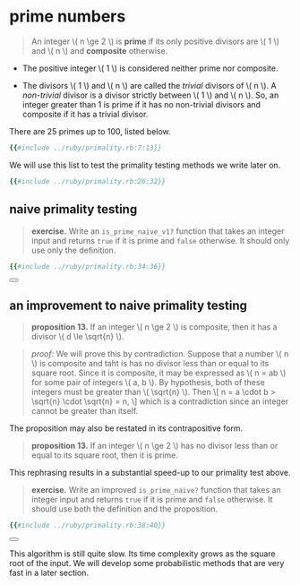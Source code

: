 # prime numbers

<span id="primality-definition" />

> An integer \\( n \ge 2 \\) is **prime** if its only positive divisors are
> \\( 1 \\) and \\( n \\) and **composite** otherwise.

* The positive integer \\( 1 \\) is considered neither prime nor composite.

* The divisors \\( 1 \\) and \\( n \\) are called the _trivial_ divisors of
  \\( n \\).  A _non-trivial_ divisor is a divisor strictly between \\( 1 \\)
  and \\( n \\).  So, an integer greater than 1 is prime if it has no
  non-trivial divisors and composite if it has a trivial divisor.

There are 25 primes up to 100, listed below.

```ruby
{{#include ../ruby/primality.rb:7:13}}
```

We will use this list to test the primality testing methods we write later on.

```ruby
{{#include ../ruby/primality.rb:26:32}}
```

## naive primality testing

<span id="naive-primality-v1" />

> **exercise.**
> Write an `is_prime_naive_v1?` function that takes an integer input and
> returns `true` if it is prime and `false` otherwise.  It should only use
> only the definition.

```ruby
{{#include ../ruby/primality.rb:34:36}}
```

<button class="fa fa-expand" onClick="showContent('is_prime_naive_v1')"></button>
<div id="is_prime_naive_v1" style="display: none;">

```ruby
{{#include ../ruby/primality.rb:15:18}}
```

</div>

## an improvement to naive primality testing

<span id="check-divisors-up-to-square-root" />

> **proposition 13.**
> If an integer \\( n \ge 2 \\) is composite, then it has a divisor
> \\( d \le \sqrt{n} \\).

> *proof:*
> We will prove this by contradiction.  Suppose that a number \\( n \\) is
> composite and taht is has no divisor less than or equal to its square root.
> Since it is composite, it may be expressed as \\( n = ab \\) for some pair of
> integers \\( a, b \\).  By hypothesis, both of these integers must be greater
> than \\( \sqrt{n} \\).  Then
> \\[ n = a \cdot b > \sqrt{n} \cdot \sqrt{n} = n, \\]
> which is a contradiction since an integer cannot be greater than itself.

The proposition may also be restated in its contrapositive form.

> **proposition 13.**
> If an integer \\( n \ge 2 \\) has no divisor less than or equal to its square
> root, then it is prime.

This rephrasing results in a substantial speed-up to our primality test above.

<span id="naive-primality" />

> **exercise.**
> Write an improved `is_prime_naive?` function that takes an integer input and
> returns `true` if it is prime and `false` otherwise.  It should use both the
> definition and the proposition.

```ruby
{{#include ../ruby/primality.rb:38:40}}
```

<button class="fa fa-expand" onClick="showContent('is_prime_naive')"></button>
<div id="is_prime_naive" style="display: none;">

```ruby
{{#include ../ruby/primality.rb:20:23}}
```

</div>

This algorithm is still quite slow. Its time complexity grows as the square
root of the input.  We will develop some probabilistic methods that are very
fast in a later section.

